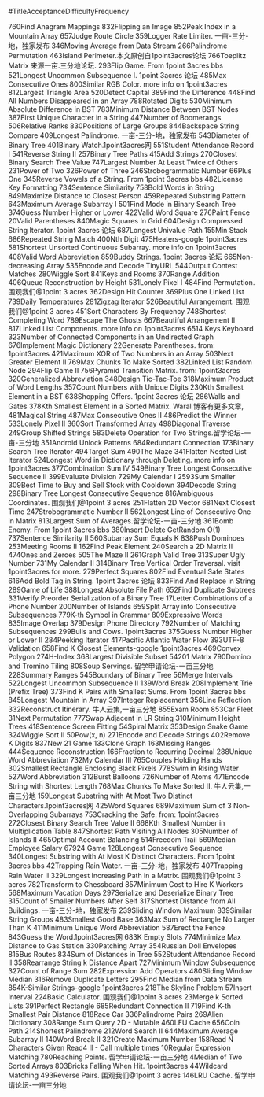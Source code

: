 #TitleAcceptanceDifficultyFrequency

760Find Anagram Mappings
832Flipping an Image
852Peak Index in a Mountain Array
657Judge Route Circle
359Logger Rate Limiter. 一亩-三分-地，独家发布
346Moving Average from Data Stream
266Palindrome Permutation
463Island Perimeter.本文原创自1point3acres论坛
766Toeplitz Matrix 来源一亩.三分地论坛. 
293Flip Game. From 1point 3acres bbs
521Longest Uncommon Subsequence I. 1point 3acres 论坛
485Max Consecutive Ones
800Similar RGB Color. more info on 1point3acres
812Largest Triangle Area
520Detect Capital
389Find the Difference
448Find All Numbers Disappeared in an Array
788Rotated Digits
530Minimum Absolute Difference in BST
783Minimum Distance Between BST Nodes
387First Unique Character in a String
447Number of Boomerangs
506Relative Ranks
830Positions of Large Groups
844Backspace String Compare
409Longest Palindrome. 一亩-三分-地，独家发布
543Diameter of Binary Tree
401Binary Watch.1point3acres网
551Student Attendance Record I
541Reverse String II
257Binary Tree Paths
415Add Strings
270Closest Binary Search Tree Value
747Largest Number At Least Twice of Others
231Power of Two
326Power of Three
246Strobogrammatic Number
66Plus One
345Reverse Vowels of a String. From 1point 3acres bbs
482License Key Formatting
734Sentence Similarity
758Bold Words in String
849Maximize Distance to Closest Person
459Repeated Substring Pattern
643Maximum Average Subarray I
501Find Mode in Binary Search Tree
374Guess Number Higher or Lower
422Valid Word Square
276Paint Fence
20Valid Parentheses
840Magic Squares In Grid
604Design Compressed String Iterator. 1point 3acres 论坛
687Longest Univalue Path
155Min Stack
686Repeated String Match
400Nth Digit
475Heaters-google 1point3acres
581Shortest Unsorted Continuous Subarray. more info on 1point3acres
408Valid Word Abbreviation
859Buddy Strings. 1point 3acres 论坛
665Non-decreasing Array
535Encode and Decode TinyURL
544Output Contest Matches
280Wiggle Sort
841Keys and Rooms
370Range Addition
406Queue Reconstruction by Height
531Lonely Pixel I
484Find Permutation. 围观我们@1point 3 acres
362Design Hit Counter
369Plus One Linked List
739Daily Temperatures
281Zigzag Iterator
526Beautiful Arrangement. 围观我们@1point 3 acres
451Sort Characters By Frequency
748Shortest Completing Word
789Escape The Ghosts
667Beautiful Arrangement II
817Linked List Components. more info on 1point3acres
6514 Keys Keyboard
323Number of Connected Components in an Undirected Graph
676Implement Magic Dictionary
22Generate Parentheses. from: 1point3acres 
421Maximum XOR of Two Numbers in an Array
503Next Greater Element II
769Max Chunks To Make Sorted
382Linked List Random Node
294Flip Game II
756Pyramid Transition Matrix. from: 1point3acres 
320Generalized Abbreviation
348Design Tic-Tac-Toe
318Maximum Product of Word Lengths
357Count Numbers with Unique Digits
230Kth Smallest Element in a BST
638Shopping Offers. 1point 3acres 论坛
286Walls and Gates
378Kth Smallest Element in a Sorted Matrix. Waral 博客有更多文章,
481Magical String
487Max Consecutive Ones II
486Predict the Winner
533Lonely Pixel II
360Sort Transformed Array
498Diagonal Traverse
249Group Shifted Strings
583Delete Operation for Two Strings.留学论坛-一亩-三分地
351Android Unlock Patterns
684Redundant Connection
173Binary Search Tree Iterator
494Target Sum
490The Maze
341Flatten Nested List Iterator
524Longest Word in Dictionary through Deleting. more info on 1point3acres
377Combination Sum IV
549Binary Tree Longest Consecutive Sequence II
399Evaluate Division
729My Calendar I
2593Sum Smaller
309Best Time to Buy and Sell Stock with Cooldown
394Decode String
298Binary Tree Longest Consecutive Sequence
816Ambiguous Coordinates. 围观我们@1point 3 acres
251Flatten 2D Vector
681Next Closest Time
247Strobogrammatic Number II
562Longest Line of Consecutive One in Matrix
813Largest Sum of Averages.留学论坛-一亩-三分地
361Bomb Enemy. From 1point 3acres bbs
380Insert Delete GetRandom O(1)
737Sentence Similarity II
560Subarray Sum Equals K
838Push Dominoes
253Meeting Rooms II
162Find Peak Element
240Search a 2D Matrix II
474Ones and Zeroes
505The Maze II
261Graph Valid Tree
313Super Ugly Number
731My Calendar II
314Binary Tree Vertical Order Traversal. visit 1point3acres for more.
279Perfect Squares
802Find Eventual Safe States
616Add Bold Tag in String. 1point 3acres 论坛
833Find And Replace in String
289Game of Life
388Longest Absolute File Path
652Find Duplicate Subtrees
331Verify Preorder Serialization of a Binary Tree
17Letter Combinations of a Phone Number
200Number of Islands
659Split Array into Consecutive Subsequences
779K-th Symbol in Grammar
809Expressive Words
835Image Overlap
379Design Phone Directory
792Number of Matching Subsequences
299Bulls and Cows. 1point3acres
375Guess Number Higher or Lower II
284Peeking Iterator
417Pacific Atlantic Water Flow
393UTF-8 Validation
658Find K Closest Elements-google 1point3acres
469Convex Polygon
274H-Index
368Largest Divisible Subset
54201 Matrix
790Domino and Tromino Tiling
808Soup Servings. 留学申请论坛-一亩三分地
228Summary Ranges
545Boundary of Binary Tree
56Merge Intervals
522Longest Uncommon Subsequence II
139Word Break
208Implement Trie (Prefix Tree)
373Find K Pairs with Smallest Sums. From 1point 3acres bbs
845Longest Mountain in Array
397Integer Replacement
356Line Reflection
332Reconstruct Itinerary. 牛人云集,一亩三分地
855Exam Room
853Car Fleet
31Next Permutation
777Swap Adjacent in LR String
310Minimum Height Trees
418Sentence Screen Fitting
54Spiral Matrix
353Design Snake Game
324Wiggle Sort II
50Pow(x, n)
271Encode and Decode Strings
402Remove K Digits
837New 21 Game
133Clone Graph
163Missing Ranges
444Sequence Reconstruction
166Fraction to Recurring Decimal
288Unique Word Abbreviation
732My Calendar III
765Couples Holding Hands
302Smallest Rectangle Enclosing Black Pixels
778Swim in Rising Water
527Word Abbreviation
312Burst Balloons
726Number of Atoms
471Encode String with Shortest Length
768Max Chunks To Make Sorted II. 牛人云集,一亩三分地
159Longest Substring with At Most Two Distinct Characters.1point3acres网
425Word Squares
689Maximum Sum of 3 Non-Overlapping Subarrays
753Cracking the Safe. from: 1point3acres 
272Closest Binary Search Tree Value II
668Kth Smallest Number in Multiplication Table
847Shortest Path Visiting All Nodes
305Number of Islands II
465Optimal Account Balancing
514Freedom Trail
569Median Employee Salary
67924 Game
128Longest Consecutive Sequence
340Longest Substring with At Most K Distinct Characters. From 1point 3acres bbs
42Trapping Rain Water. 一亩-三分-地，独家发布
407Trapping Rain Water II
329Longest Increasing Path in a Matrix. 围观我们@1point 3 acres
782Transform to Chessboard
857Minimum Cost to Hire K Workers
568Maximum Vacation Days
297Serialize and Deserialize Binary Tree
315Count of Smaller Numbers After Self
317Shortest Distance from All Buildings. 一亩-三分-地，独家发布
239Sliding Window Maximum
839Similar String Groups
483Smallest Good Base
363Max Sum of Rectangle No Larger Than K
411Minimum Unique Word Abbreviation
587Erect the Fence
843Guess the Word.1point3acres网
683K Empty Slots
774Minimize Max Distance to Gas Station
330Patching Array
354Russian Doll Envelopes
815Bus Routes
834Sum of Distances in Tree
552Student Attendance Record II
358Rearrange String k Distance Apart
727Minimum Window Subsequence
327Count of Range Sum
282Expression Add Operators
480Sliding Window Median
316Remove Duplicate Letters
295Find Median from Data Stream
854K-Similar Strings-google 1point3acres
218The Skyline Problem
57Insert Interval
224Basic Calculator. 围观我们@1point 3 acres
23Merge k Sorted Lists
391Perfect Rectangle
685Redundant Connection II
719Find K-th Smallest Pair Distance
818Race Car
336Palindrome Pairs
269Alien Dictionary
308Range Sum Query 2D - Mutable
460LFU Cache
656Coin Path
214Shortest Palindrome
212Word Search II
644Maximum Average Subarray II
140Word Break II
321Create Maximum Number
158Read N Characters Given Read4 II - Call multiple times
10Regular Expression Matching
780Reaching Points. 留学申请论坛-一亩三分地
4Median of Two Sorted Arrays
803Bricks Falling When Hit. 1point3acres
44Wildcard Matching
493Reverse Pairs. 围观我们@1point 3 acres
146LRU Cache. 留学申请论坛-一亩三分地
